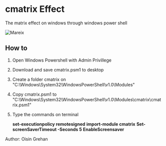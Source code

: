 # cmatrix Effect

The matrix effect on windows through windows power shell

![Mareix](https://github.com/matriex/cmatrix/blob/master/cmatrix.PNG "Matrix effect")

## How to

1) Open Windows Powershell with Admin Privillege

2) Download and save cmatrix.psm1 to desktop

3) Create a folder cmatrix on "C:\Windows\System32\WindowsPowerShell\v1.0\Modules\"

4) Copy cmatrix.psm1 to "C:\Windows\System32\WindowsPowerShell\v1.0\Modules\cmatrix\cmatrix.psm1"

5) Type the commands on terminal
  
   **set-executionpolicy remotesigned**
   **import-module cmatrix**
   **Set-screenSaverTimeout -Seconds 5**
   **EnableScreensaver**

Author: Oisin Grehan
